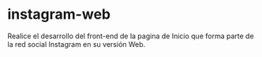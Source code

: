 # instagram-web
Realice el desarrollo del front-end de la pagina de Inicio que forma parte de la red social Instagram en su versión Web. 

